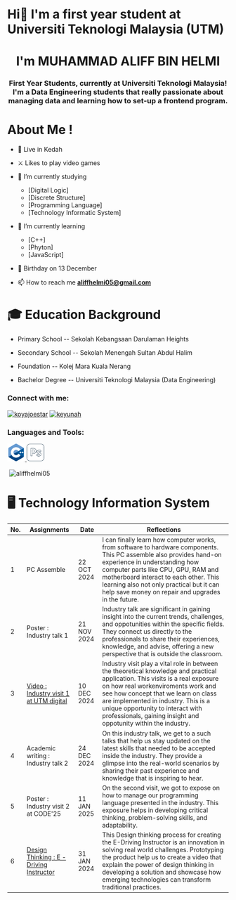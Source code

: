 # Hi👋 I'm a first year student at Universiti Teknologi Malaysia (UTM) 

<h1 align="center">I'm MUHAMMAD ALIFF BIN HELMI</h1>
<h3 align="center">First Year Students, currently at Universiti Teknologi Malaysia! I'm a Data Engineering students that really passionate about managing data and learning how to set-up a frontend program.</h3>

# About Me !

- 🌾 Live in Kedah

- ⚔️ Likes to play video games 

- 🔭 I’m currently studying

  - [Digital Logic]
  - [Discrete Structure]
  - [Programming Language]
  - [Technology Informatic System]

- 🌱 I’m currently learning

  - [C++]
  - [Phyton]
  - [JavaScript]

- 🎉 Birthday on 13 December

- 📫 How to reach me **aliffhelmi05@gmail.com**

# 🎓 Education Background

- Primary School
  -- Sekolah Kebangsaan Darulaman Heights

- Secondary School
  -- Sekolah Menengah Sultan Abdul Halim

- Foundation
  -- Kolej Mara Kuala Nerang

- Bachelor Degree
  -- Universiti Teknologi Malaysia (Data Engineering)

<h3 align="left">Connect with me:</h3>
<p align="left">
<a href="https://instagram.com/koyajoestar" target="blank"><img align="center" src="https://raw.githubusercontent.com/rahuldkjain/github-profile-readme-generator/master/src/images/icons/Social/instagram.svg" alt="koyajoestar" height="30" width="40" /></a>
<a href="https://discord.gg/keyunah" target="blank"><img align="center" src="https://raw.githubusercontent.com/rahuldkjain/github-profile-readme-generator/master/src/images/icons/Social/discord.svg" alt="keyunah" height="30" width="40" /></a>
</p>

<h3 align="left">Languages and Tools:</h3>
<p align="left"> <a href="https://www.w3schools.com/cpp/" target="_blank" rel="noreferrer"> <img src="https://raw.githubusercontent.com/devicons/devicon/master/icons/cplusplus/cplusplus-original.svg" alt="cplusplus" width="40" height="40"/> </a> <a href="https://www.photoshop.com/en" target="_blank" rel="noreferrer"> <img src="https://raw.githubusercontent.com/devicons/devicon/master/icons/photoshop/photoshop-line.svg" alt="photoshop" width="40" height="40"/> </a> </p>

<p>&nbsp;<img align="center" src="https://github-readme-stats.vercel.app/api?username=aliffhelmi05&show_icons=true&locale=en" alt="aliffhelmi05" /></p>


# 🖥️ Technology Information System


| No. | Assignments | Date | Reflections |
|-----|---------------------|------|--------------------|
| 1   |    PC Assemble                 | 22 OCT 2024 | I can finally learn how computer works, from software to hardware components. This PC assemble also provides hand-on experience in understanding how computer parts like CPU, GPU, RAM and motherboard interact to each other. This learning also not only practical but it can help save money on repair and upgrades in the future.                  |
| 2   |    Poster : Industry talk 1                 | 21 NOV 2024 | Industry talk are significant in gaining insight into the current trends, challenges, and oppotunities within the specific fields. They connect us directly to the professionals to share their experiences, knowledge, and advise, offering a new perspective that is outside the classroom.                 |
| 3   |    [Video : Industry visit 1 at UTM digital](https://youtu.be/bcVwl-fKc50?si=UjV3i_2-23KSUWXi)                 | 10 DEC 2024 | Industry visit play a vital role in between the theoretical knowledge and practical application. This visits is a real exposure on how real workenviroments work and see how concept that we learn on class are implemented in industry. This is a unique opportunity to interact with professionals, gaining insight and oppotunity within the industry.                 |
| 4   |    Academic writing : Industry talk 2                 | 24 DEC 2024 | On this industry talk, we get to a such talks that help us stay updated on the latest skills that needed to be accepted inside the industry. They provide a glimpse into the real-world scenarios by sharing their past experience and knowledge that is inspiring to hear.                  |
| 5   |    Poster : Industry visit 2 at CODE'25                 | 11 JAN 2025 | On the second visit, we got to expose on how to manage our programming language presented in the industry. This exposure helps in developing critical thinking, problem-solving skills, and adaptability.                  |
| 6   |    [Design Thinking : E - Driving Instructor](https://youtu.be/4j2Yt7m8zM0?si=Vvq0fb_2hLbVVJjr)                 | 31 JAN 2024 | This Design thinking process for creating the E-Driving Instructor is an innovation in solving real world challenges. Prototyping the product help us to create a video that explain the power of design thinking in developing a solution and showcase how emerging technologies can transform traditional practices.                 |
